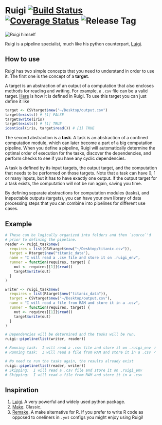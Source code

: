 Ruigi [![Build Status](https://img.shields.io/travis/kirillseva/ruigi/master.svg)](https://travis-ci.org/kirillseva/ruigi) [![Coverage Status](https://img.shields.io/coveralls/kirillseva/ruigi.svg)](https://coveralls.io/r/kirillseva/ruigi) ![Release Tag](https://img.shields.io/github/tag/kirillseva/ruigi.svg)
===========

![Ruigi himself](http://youchew.net/wiki/images/2/2b/Ruigi.jpg)

Ruigi is a pipeline specialist, much like his python counterpart,
[Luigi](https://github.com/spotify/luigi).

How to use
----
Ruigi has two simple concepts that you need to understand in order to use it.
The first one is the concept of a **target**.

A target is an abstraction of an output of a computation that also encloses methods for reading and writing.
For example, a `.csv` file can be a valid target. [Here](https://github.com/kirillseva/ruigi/blob/master/R/csv_target.R)
is how it is defined in Ruigi. To use this target you can just define it like

```r
target <- CSVtarget$new("~/Desktop/output.csv")
target$exists() # [1] FALSE
target$write(iris)
target$exists() # [1] TRUE
identical(iris, target$read()) # [1] TRUE
```

The second abstraction is a **task**. A task is an abstraction of a confined computation module,
which can later become a part of a big computation pipeline.
When you define a pipeline, Ruigi will automatically determine the optimal order of execution for the tasks,
discover the dependencies, and perform checks to see if you have any cyclic dependencies.

A task is defined by its input targets, the output target, and the computation that needs to be performed on
those targets. Note that a task can have 0, 1 or many inputs, but it has to have exactly one output.
If the output target for a task exists, the computation will not be run again, saving you time.

By defining separate abstractions for computation modules (tasks), and inspectable outputs (targets),
you can have your own library of data processing steps that you can combine into pipelines for different use cases.


Example
----
```r
# These can be logically organized into folders and then `source`'d
# prior to defining the pipeline.
reader <- ruigi_task$new(
  requires = list(CSVtarget$new("~/Desktop/titanic.csv")),
  target = Rtarget$new("titanic_data"),
  name = "I will read a .csv file and store it on .ruigi_env",
  runner = function(requires, target) {
    out <- requires[[1]]$read()
    target$write(out)
  }
)

writer <- ruigi_task$new(
  requires = list(Rtarget$new("titanic_data")),
  target = CSVtarget$new("~/Desktop/output.csv"),
  name = "I will read a file from RAM and store it in a .csv",
  runner = function(requires, target) {
    out <- requires[[1]]$read()
    target$write(out)
  }
)

# Dependencies will be determined and the tasks will be run.
ruigi::pipeline(list(writer, reader))

# Running task:  I will read a .csv file and store it on .ruigi_env ✓
# Running task:  I will read a file from RAM and store it in a .csv ✓

# No need to run the tasks again, the results already exist
ruigi::pipeline(list(reader, writer))
# Skipping:  I will read a .csv file and store it on .ruigi_env
# Skipping:  I will read a file from RAM and store it in a .csv
```

Inspiration
----
1. [Luigi](https://github.com/spotify/luigi). A very powerful and
widely used python package.
2. [Make](http://www.gnu.org/software/make/). Classic.
3. [Remake](https://github.com/richfitz/remake). A make alternative
for R. If you prefer to write R code as opposed to oneliners in
`.yml` configs you might enjoy using Ruigi!
